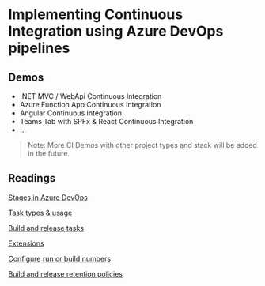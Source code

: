 # Implementing Continuous Integration using Azure DevOps pipelines

## Demos

- .NET MVC / WebApi Continuous Integration
- Azure Function App Continuous Integration
- Angular Continuous Integration
- Teams Tab with SPFx & React Continuous Integration
- ...

>Note: More CI Demos with other project types and stack will be added in the future.

## Readings

[Stages in Azure DevOps](https://docs.microsoft.com/en-us/azure/devops/pipelines/process/stages?view=azure-devops&tabs=yaml)

[Task types & usage](https://learn.microsoft.com/en-us/azure/devops/pipelines/process/tasks?view=azure-devops&tabs=yaml)

[Build and release tasks](https://learn.microsoft.com/en-us/azure/devops/pipelines/tasks/?view=azure-devops)

[Extensions](https://github.com/arambazamba/az-400/tree/main/demos/03-ci/02-azure-devops)

[Configure run or build numbers](https://docs.microsoft.com/en-us/azure/devops/pipelines/process/run-number?view=azure-devops&tabs=yaml)

[Build and release retention policies](https://docs.microsoft.com/en-us/azure/devops/pipelines/policies/retention?view=azure-devops&tabs=yaml)

